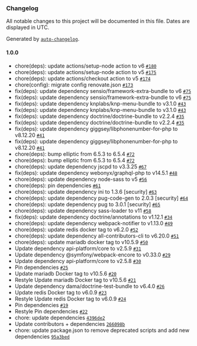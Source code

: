 ### Changelog

All notable changes to this project will be documented in this file. Dates are displayed in UTC.

Generated by [`auto-changelog`](https://github.com/CookPete/auto-changelog).

#### 1.0.0

- chore(deps): update actions/setup-node action to v6 [`#180`](https://github.com/hackariens/symfony/pull/180)
- chore(deps): update actions/setup-node action to v5 [`#175`](https://github.com/hackariens/symfony/pull/175)
- chore(deps): update actions/checkout action to v5 [`#174`](https://github.com/hackariens/symfony/pull/174)
- chore(config): migrate config renovate.json [`#173`](https://github.com/hackariens/symfony/pull/173)
- fix(deps): update dependency sensio/framework-extra-bundle to v6 [`#75`](https://github.com/hackariens/symfony/pull/75)
- fix(deps): update dependency sensio/framework-extra-bundle to v6 [`#75`](https://github.com/hackariens/symfony/pull/75)
- fix(deps): update dependency knplabs/knp-menu-bundle to v3.1.0 [`#43`](https://github.com/hackariens/symfony/pull/43)
- fix(deps): update dependency knplabs/knp-menu-bundle to v3.1.0 [`#43`](https://github.com/hackariens/symfony/pull/43)
- fix(deps): update dependency doctrine/doctrine-bundle to v2.2.4 [`#35`](https://github.com/hackariens/symfony/pull/35)
- fix(deps): update dependency doctrine/doctrine-bundle to v2.2.4 [`#35`](https://github.com/hackariens/symfony/pull/35)
- fix(deps): update dependency giggsey/libphonenumber-for-php to v8.12.20 [`#41`](https://github.com/hackariens/symfony/pull/41)
- fix(deps): update dependency giggsey/libphonenumber-for-php to v8.12.20 [`#41`](https://github.com/hackariens/symfony/pull/41)
- chore(deps): bump elliptic from 6.5.3 to 6.5.4 [`#72`](https://github.com/hackariens/symfony/pull/72)
- chore(deps): bump elliptic from 6.5.3 to 6.5.4 [`#72`](https://github.com/hackariens/symfony/pull/72)
- chore(deps): update dependency jscpd to v3.3.25 [`#67`](https://github.com/hackariens/symfony/pull/67)
- fix(deps): update dependency webonyx/graphql-php to v14.5.1 [`#48`](https://github.com/hackariens/symfony/pull/48)
- chore(deps): update dependency node-sass to v5 [`#56`](https://github.com/hackariens/symfony/pull/56)
- chore(deps): pin dependencies [`#61`](https://github.com/hackariens/symfony/pull/61)
- chore(deps): update dependency ini to 1.3.6 [security] [`#63`](https://github.com/hackariens/symfony/pull/63)
- chore(deps): update dependency pug-code-gen to 2.0.3 [security] [`#64`](https://github.com/hackariens/symfony/pull/64)
- chore(deps): update dependency pug to 3.0.1 [security] [`#65`](https://github.com/hackariens/symfony/pull/65)
- chore(deps): update dependency sass-loader to v11 [`#58`](https://github.com/hackariens/symfony/pull/58)
- fix(deps): update dependency doctrine/annotations to v1.12.1 [`#34`](https://github.com/hackariens/symfony/pull/34)
- chore(deps): update dependency webpack-notifier to v1.13.0 [`#49`](https://github.com/hackariens/symfony/pull/49)
- chore(deps): update redis docker tag to v6.2.0 [`#52`](https://github.com/hackariens/symfony/pull/52)
- chore(deps): update dependency all-contributors-cli to v6.20.0 [`#51`](https://github.com/hackariens/symfony/pull/51)
- chore(deps): update mariadb docker tag to v10.5.9 [`#50`](https://github.com/hackariens/symfony/pull/50)
- Update dependency api-platform/core to v2.5.9 [`#31`](https://github.com/hackariens/symfony/pull/31)
- Update dependency @symfony/webpack-encore to v0.33.0 [`#29`](https://github.com/hackariens/symfony/pull/29)
- Update dependency api-platform/core to v2.5.8 [`#30`](https://github.com/hackariens/symfony/pull/30)
- Pin dependencies [`#25`](https://github.com/hackariens/symfony/pull/25)
- Update mariadb Docker tag to v10.5.6 [`#20`](https://github.com/hackariens/symfony/pull/20)
- Restyle Update mariadb Docker tag to v10.5.6 [`#21`](https://github.com/hackariens/symfony/pull/21)
- Update dependency dama/doctrine-test-bundle to v6.4.0 [`#26`](https://github.com/hackariens/symfony/pull/26)
- Update redis Docker tag to v6.0.9 [`#23`](https://github.com/hackariens/symfony/pull/23)
- Restyle Update redis Docker tag to v6.0.9 [`#24`](https://github.com/hackariens/symfony/pull/24)
- Pin dependencies [`#19`](https://github.com/hackariens/symfony/pull/19)
- Restyle Pin dependencies [`#22`](https://github.com/hackariens/symfony/pull/22)
- chore: update dependencies [`4396de2`](https://github.com/hackariens/symfony/commit/4396de2cf4006d9a078a911dd3b410b327d4d03e)
- Update contributors + dependencies [`266098b`](https://github.com/hackariens/symfony/commit/266098b61827fb92fda4df9b76dfdf83dcdc98e9)
- chore: update package.json to remove deprecated scripts and add new dependencies [`95a3bed`](https://github.com/hackariens/symfony/commit/95a3bedb06467114f760b76847071a8af614be74)
